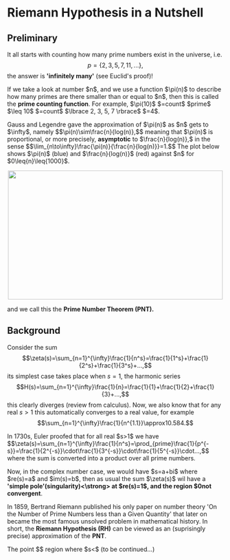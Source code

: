 # Riemann Hypothesis in a Nutshell
## Preliminary
It all starts with counting how many prime numbers exist in the universe, i.e. $$p=\lbrace 2, 3, 5, 7, 11, ... \rbrace,$$
the answer is <strong>'infinitely many'</strong> (see Euclid's proof)!
<p/>
If we take a look at number $n$, and we use a function $\pi(n)$ to describe how many primes are there smaller than or equal to $n$, then this is called the <strong>prime counting function</strong>. For example, $\pi(10)$ $=count$ $prime$ $\leq 10$ $=count$ $\lbrace 2, 3, 5, 7 \rbrace$ $=4$.
<p/>
Gauss and Legendre gave the approximation of $\pi(n)$ as $n$ gets to $\infty$, namely 
$$\pi(n)\sim\frac{n}{log(n)},$$
meaning that $\pi(n)$ is proportional, or more precisely, <strong>asymptotic</strong> to $\frac{n}{log(n)},$
in the sense
$$\lim_{n\to\infty}\frac{\pi(n)}{\frac{n}{log(n)}}=1.$$
The plot below shows $\pi(n)$ (blue) and $\frac{n}{log(n)}$ (red) against $n$ for $0\leq{n}\leq{1000}$.
<p align="center"><img src= "https://user-images.githubusercontent.com/66701331/183235741-25934d76-cb71-48b8-aca9-6998e33cfc69.png" width="500" height="300"> <p/>
and we call this the <strong>Prime Number Theorem (PNT).</strong>

## Background
Consider the sum 
$$\zeta(s)=\sum_{n=1}^{\infty}\frac{1}{n^s}=\frac{1}{1^s}+\frac{1}{2^s}+\frac{1}{3^s}+...,$$
its simplest case takes place when $s=1$, the harmonic series
$$H(s)=\sum_{n=1}^{\infty}\frac{1}{n}=\frac{1}{1}+\frac{1}{2}+\frac{1}{3}+...,$$
this clearly diverges (review from calculus).
Now, we also know that for any real $s>1$ this automatically converges to a real value, for example
$$\sum_{n=1}^{\infty}\frac{1}{n^{1.1}}\approx10.584.$$
<p/>
In 1730s, Euler proofed that for all real $s>1$ we have
$$\zeta(s)=\sum_{n=1}^{\infty}\frac{1}{n^s}=\prod_{prime}\frac{1}{p^{-s}}=\frac{1}{2^{-s}}\cdot\frac{1}{3^{-s}}\cdot\frac{1}{5^{-s}}\cdot...,$$
where the sum is converted into a product over all prime numbers.
<p/>
Now, in the complex number case, we would have $s=a+bi$ where $re(s)=a$ and $im(s)=b$, then as usual the sum $\zeta(s)$ wil have a <strong>'simple pole'(singularity)<\strong> at $re(s)=1$, and the region $0<re(s)<1$ is <strong>not convergent</strong>. 
<p/>
In 1859, Bertrand Riemann published his only paper on number theory 'On the Number of Prime Numbers less than a Given Quantity' that later on became the most famous unsolved problem in mathematical history. In short, the <strong>Riemann Hypothesis (RH)</strong> can be viewed as an (suprisingly precise) approximation of the <strong>PNT</strong>.
<p/>
The point $$
region where $s<$
(to be continued...)
